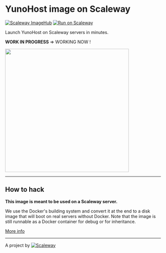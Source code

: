 # YunoHost image on Scaleway

[![Scaleway ImageHub](https://img.shields.io/badge/ImageHub-view-ff69b4.svg)](https://hub.scaleway.com/yunohost.html)
[![Run on Scaleway](https://img.shields.io/badge/Scaleway-run-69b4ff.svg)](https://cloud.scaleway.com/#/servers/new?image=d4b73383-4f82-4e35-8dfd-477cd2d79062)

Launch YunoHost on Scaleway servers in minutes.

**WORK IN PROGRESS** => WORKING NOW !

<img src="https://upload.wikimedia.org/wikipedia/commons/d/d7/Yunohost_roundcorder.png" width="400px" />

---

## How to hack

**This image is meant to be used on a Scaleway server.**

We use the Docker's building system and convert it at the end to a disk image that will boot on real servers without Docker. Note that the image is still runnable as a Docker container for debug or for inheritance.

[More info](https://github.com/scaleway/image-builder)

---

A project by [![Scaleway](https://avatars1.githubusercontent.com/u/5185491?v=3&s=42)](https://www.scaleway.com/)
